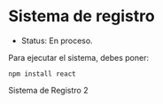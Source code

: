 <h1>Sistema de registro</h1>

- Status: En proceso.

Para ejecutar el sistema, debes poner:

```npm install react```

Sistema de Registro 2

